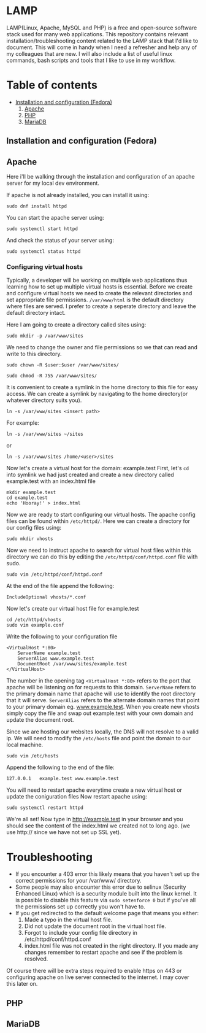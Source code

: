 # LAMP 
LAMP(Linux, Apache, MySQL and PHP) is a free and open-source software stack used for many web applications. This repository contains relevant installation/troubleshooting content related to the LAMP stack that I'd like to document. This will come in handy when I need a refresher and help any of my colleagues that are new. I will also include a list of useful linux commands, bash scripts and tools that I like to use in my workflow.

# Table of contents
* <a href=#lamp>Installation and configuration (Fedora)</a>
    1. <a href=#apache>Apache</a>
    2. <a href=#php>PHP</a>
    3. <a href=#mariadb>MariaDB</a>


## <a id="lamp">Installation and configuration (Fedora)</a>
## <a id="apache">Apache</a>
Here i'll be walking through the installation and configuration of an apache server for my local dev environment.

If apache is not already installed, you can install it using:
```
sudo dnf install httpd
```

You can start the apache server using:
```
sudo systemctl start httpd
```

And check the status of your server using:
```
sudo systemctl status httpd
```

### Configuring virtual hosts
Typically, a developer will be working on multiple web applications thus learning how to set up multiple virtual hosts is essential. Before we create and configure virtual hosts we need to create the relevant directories and set appropriate file permissions. ```/var/www/html``` is the default directory where files are served. I prefer to create a seperate directory and leave the default directory intact.

Here I am going to create a directory called sites using:
```
sudo mkdir -p /var/www/sites
```
We need to change the owner and file permissions so we that can read and write to this directory.
```
sudo chown -R $user:$user /var/www/sites/
```
```
sudo chmod -R 755 /var/www/sites/
```

It is convenient to create a symlink in the home directory to this file for easy access. We can create a symlink by navigating to the home directory(or whatever directory suits you).
```
ln -s /var/www/sites <insert path>
```

For example:
```
ln -s /var/www/sites ~/sites
```
or
```
ln -s /var/www/sites /home/<user>/sites
```
Now let's create a virtual host for the domain: example.test
First, let's ```cd``` into symlink we had just created and create a new directory called example.test with an index.html file
```
mkdir example.test
cd example.test
echo 'Hooray!' > index.html
```

Now we are ready to start configuring our virtual hosts. The apache config files can be found within ```/etc/httpd/```. Here we can create a directory for our config files using:
```
sudo mkdir vhosts
```
Now we need to instruct apache to search for virtual host files within this directory we can do this by editing the ```/etc/httpd/conf/httpd.conf``` file with sudo.
```
sudo vim /etc/httpd/conf/httpd.conf
```
At the end of the file append the following:
```
IncludeOptional vhosts/*.conf
```

Now let's create our virtual host file for example.test
```
cd /etc/httpd/vhosts
sudo vim example.conf
```
Write the following to your configuration file
```
<VirtualHost *:80>
    ServerName example.test
    ServerAlias www.example.test
    DocumentRoot /var/www/sites/example.test
</VirtualHost>
```
The number in the opening tag ```<VirtualHost *:80>``` refers to the port that apache will be listening on for requests to this domain.
```ServerName``` refers to the primary domain name that apache will use to identify the root directory that it will serve.
```ServerAlias``` refers to the alternate domain names that point to your primary domain eg. www.example.test.
When you create new vhosts simply copy the file and swap out example.test with your own domain and update the document root.

Since we are hosting our websites locally, the DNS will not resolve to a valid ip. We will need to modify the ```/etc/hosts``` file and point the domain to our local machine. 

```
sudo vim /etc/hosts
```
Append the following to the end of the file:
```
127.0.0.1   example.test www.example.test
```
You will need to restart apache everytime create a new virtual host or update the coniguration files Now restart apache using:
```
sudo systemctl restart httpd
```
We're all set!
Now type in http://example.test in your browser and you should see the content of the index.html we created not to long ago. (we use http:// since we have not set up SSL yet).

# Troubleshooting
* If you encounter a 403 error this likely means that you haven't set up the correct permissions for your /var/www/<domain> directory.
* Some people may also encounter this error due to selinux (Security Enhanced Linux) which is a security module built into the linux kernel. It is possible to disable this feature via ```sudo setenforce 0``` but if you've all the permissions set up correctly you won't have to.
* If you get redirected to the default welcome page that means you either: 
    1. Made a typo in the virtual host file.
    2. Did not update the document root in the virtual host file.
    3. Forgot to include your config file directory in /etc/httpd/conf/httpd.conf
    3. index.html file was not created in the right directory.
If you made any changes remember to restart apache and see if the problem is resolved.

Of course there will be extra steps required to enable https on 443 or configuring apache on live server connected to the internet. I may cover this later on.
## <a id="php">PHP</a>
## <a id="maria">MariaDB</a>


